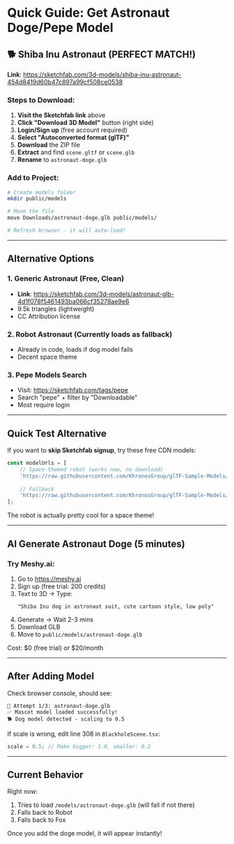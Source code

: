 # Quick Guide: Get Astronaut Doge/Pepe Model

## 🐕 Shiba Inu Astronaut (PERFECT MATCH!)

**Link**: https://sketchfab.com/3d-models/shiba-inu-astronaut-454d8419d60b47c897a99cf508ce0538

### Steps to Download:

1. **Visit the Sketchfab link** above
2. **Click "Download 3D Model"** button (right side)
3. **Login/Sign up** (free account required)
4. **Select "Autoconverted format (glTF)"** 
5. **Download** the ZIP file
6. **Extract** and find `scene.gltf` or `scene.glb`
7. **Rename** to `astronaut-doge.glb`

### Add to Project:

```bash
# Create models folder
mkdir public/models

# Move the file
move Downloads/astronaut-doge.glb public/models/

# Refresh browser - it will auto-load!
```

---

## Alternative Options

### 1. Generic Astronaut (Free, Clean)
- **Link**: https://sketchfab.com/3d-models/astronaut-glb-4d1f078f5461493ba066cf35278ae9e6
- 9.5k triangles (lightweight)
- CC Attribution license

### 2. Robot Astronaut (Currently loads as fallback)
- Already in code, loads if dog model fails
- Decent space theme

### 3. Pepe Models Search
- Visit: https://sketchfab.com/tags/pepe
- Search "pepe" + filter by "Downloadable"
- Most require login

---

## Quick Test Alternative

If you want to **skip Sketchfab signup**, try these free CDN models:

```typescript
const modelUrls = [
    // Space-themed robot (works now, no download)
    'https://raw.githubusercontent.com/KhronosGroup/glTF-Sample-Models/master/2.0/RobotExpressive/glTF-Binary/RobotExpressive.glb',
    
    // Fallback
    'https://raw.githubusercontent.com/KhronosGroup/glTF-Sample-Models/master/2.0/Fox/glTF-Binary/Fox.glb'
];
```

The robot is actually pretty cool for a space theme!

---

## AI Generate Astronaut Doge (5 minutes)

### Try Meshy.ai:
1. Go to https://meshy.ai
2. Sign up (free trial: 200 credits)
3. Text to 3D → Type:
   ```
   "Shiba Inu dog in astronaut suit, cute cartoon style, low poly"
   ```
4. Generate → Wait 2-3 mins
5. Download GLB
6. Move to `public/models/astronaut-doge.glb`

Cost: $0 (free trial) or $20/month

---

## After Adding Model

Check browser console, should see:
```
🔄 Attempt 1/3: astronaut-doge.glb
✅ Mascot model loaded successfully!
🐕 Dog model detected - scaling to 0.5
```

If scale is wrong, edit line 308 in `BlackholeScene.tsx`:
```typescript
scale = 0.5; // Make bigger: 1.0, smaller: 0.2
```

---

## Current Behavior

Right now:
1. Tries to load `/models/astronaut-doge.glb` (will fail if not there)
2. Falls back to Robot
3. Falls back to Fox

Once you add the doge model, it will appear instantly!
